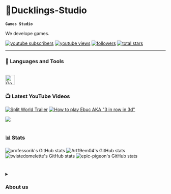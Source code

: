 # 🐤Ducklings-Studio

**`Games Studio`**

We develope games.

   <p align="left">
      <a href="https://www.youtube.com/channel/UC4bGahX85fJYoVTVtk_vhCg">
         <img alt="youtube subscribers" title="Subscribe to my YouTube channel" src="https://custom-icon-badges.demolab.com/youtube/channel/subscribers/UC4bGahX85fJYoVTVtk_vhCg?color=%23E05D44&label=SUBSCRIBE&logo=video&logoColor=white&style=for-the-badge&labelColor=CE4630"/></a> 
      <a href="https://www.youtube.com/channel/UC4bGahX85fJYoVTVtk_vhCg">
         <img alt="youtube views" title="YouTube views" src="https://custom-icon-badges.demolab.com/youtube/channel/views/UC4bGahX85fJYoVTVtk_vhCg?color=%23E1AD0E&logo=eye&logoColor=white&style=for-the-badge&labelColor=C79600"/></a> 
      <a href="https://github.com/Ducklings-Studio?tab=followers">
         <img alt="followers" title="Follow me on Github" src="https://custom-icon-badges.demolab.com/github/followers/Ducklings-Studio?color=236ad3&labelColor=1155ba&style=for-the-badge&logo=person-add&label=Follow&logoColor=white"/></a>
      <a href="https://github.com/Ducklings-Studio?tab=repositories&sort=stargazers">
         <img alt="total stars" title="Total stars on GitHub" src="https://custom-icon-badges.demolab.com/github/stars/Ducklings-Studio?color=55960c&style=for-the-badge&labelColor=488207&logo=star"/></a>
   </p>

---

### 🧰 Languages and Tools
<br />
<img align="left" alt="Godot" width="30px" style="padding-right:10px;" src="https://cdn.jsdelivr.net/gh/devicons/devicon/icons/godot/godot-original.svg"/>
<br />

#

### 📺 Latest YouTube Videos

<!-- BEGIN YOUTUBE-CARDS -->
[![Split World Trailer](https://ytcards.demolab.com/?id=GnkO6Va3NJo&title=Split+World+Trailer&lang=en&timestamp=1663770604&background_color=%230d1117&title_color=%23ffffff&stats_color=%23dedede&width=250&duration=52 "Split World Trailer")](https://www.youtube.com/watch?v=GnkO6Va3NJo)
[![How to play Ebuc AKA "3 in row in 3d"](https://ytcards.demolab.com/?id=9OV5jzQ5j-4&title=How+to+play+Ebuc?!&lang=en&timestamp=1663770604&background_color=%230d1117&title_color=%23ffffff&stats_color=%23dedede&width=250&duration=70 "How to play Ebuc AKA \"3 in row in 3d\"")](https://www.youtube.com/watch?v=9OV5jzQ5j-4)
<!-- END YOUTUBE-CARDS -->

[<img src="https://custom-icon-badges.demolab.com/badge/-Subscribe%20For%20More-red?style=for-the-badge&logo=video&logoColor=white"/>](https://www.youtube.com/channel/UC4bGahX85fJYoVTVtk_vhCg)

#

### 📊 Stats

![professorik's GitHub stats](https://github-readme-stats.vercel.app/api?username=professorik&show_icons=true&theme=tokyonight&hide=stars,prs,issues&hide_rank=true)
![Art19em04's GitHub stats](https://github-readme-stats.vercel.app/api?username=Art19em04&repo=GGJ&show_icons=true&theme=tokyonight&hide=stars,prs,issues&hide_rank=true)
![twistedomelette's GitHub stats](https://github-readme-stats.vercel.app/api?username=twistedomelette&repo=GGJ&show_icons=true&theme=tokyonight&hide=stars,prs,issues&hide_rank=true)
![epic-pigeon's GitHub stats](https://github-readme-stats.vercel.app/api?username=epic-pigeon&repo=GGJ&show_icons=true&theme=tokyonight&hide=stars,prs,issues&hide_rank=true)

#

<details>
 <summary><h3>About us</h3></summary>
   kar

[youtube]: https://www.youtube.com/channel/UC4bGahX85fJYoVTVtk_vhCg
